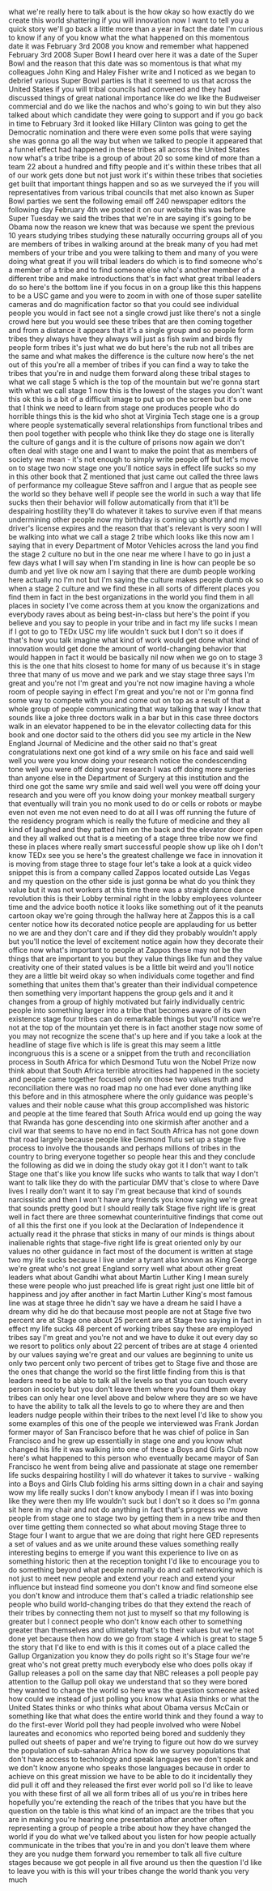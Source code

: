 
what we&#39;re really here to talk about is
the how okay so how exactly do we create
this world shattering if you will
innovation now I want to tell you a
quick story we&#39;ll go back a little more
than a year in fact the date I&#39;m curious
to know if any of you know what the what
happened on this momentous date it was
February 3rd 2008 you know and remember
what happened February 3rd 2008 Super
Bowl I heard over here it was a date of
the Super Bowl and the reason that this
date was so momentous is that what my
colleagues John King and Haley Fisher
write and I noticed as we began to
debrief various Super Bowl parties is
that it seemed to us that across the
United States if you will tribal
councils had convened and they had
discussed things of great national
importance like do we like the Budweiser
commercial and do we like the nachos and
who&#39;s going to win but they also talked
about which candidate they were going to
support and if you go back in time to
February 3rd it looked like Hillary
Clinton was going to get the Democratic
nomination and there were even some
polls that were saying she was gonna go
all the way but when we talked to people
it appeared that a funnel effect had
happened in these tribes all across the
United States now what&#39;s a tribe tribe
is a group of about 20 so some kind of
more than a team 22 about a hundred and
fifty people and it&#39;s within these
tribes that all of our work gets done
but not just work it&#39;s within these
tribes that societies get built that
important things happen and so as we
surveyed the if you will representatives
from various tribal councils that met
also known as Super Bowl parties we sent
the following email off 240 newspaper
editors the following day February 4th
we posted it on our website this was
before Super Tuesday we said the tribes
that we&#39;re in are saying it&#39;s going to
be Obama now the reason we knew that was
because we spent the previous 10 years
studying tribes studying these naturally
occurring groups all of you are members
of tribes in walking around at the break
many of you had met members of your
tribe and you were talking to them and
many of you were doing what great if you
will tribal leaders do which is to find
someone who&#39;s a member of a tribe and to
find someone else who&#39;s another member
of a different tribe and make
introductions that&#39;s in fact what great
tribal leaders do so here&#39;s the bottom
line
if you focus in on a group like this
this happens to be a USC game and you
were to zoom in with one of those super
satellite cameras and do magnification
factor so that you could see individual
people you would in fact see not a
single crowd just like there&#39;s not a
single crowd here but you would see
these tribes that are then coming
together and from a distance it appears
that it&#39;s a single group and so people
form tribes they always have they always
will
just as fish swim and birds fly people
form tribes it&#39;s just what we do but
here&#39;s the rub not all tribes are the
same and what makes the difference is
the culture now here&#39;s the net out of
this you&#39;re all a member of tribes if
you can find a way to take the tribes
that you&#39;re in and nudge them forward
along these tribal stages to what we
call stage 5 which is the top of the
mountain but we&#39;re gonna start with what
we call stage 1 now this is the lowest
of the stages you don&#39;t want this ok
this is a bit of a difficult image to
put up on the screen but it&#39;s one that I
think we need to learn from stage one
produces people who do horrible things
this is the kid who shot at Virginia
Tech stage one is a group where people
systematically several relationships
from functional tribes and then pool
together with people who think like they
do stage one is literally the culture of
gangs and it is the culture of prisons
now again we don&#39;t often deal with stage
one and I want to make the point that as
members of society we mean - it&#39;s not
enough to simply write people off but
let&#39;s move on to stage two now stage one
you&#39;ll notice says in effect life sucks
so my in this other book that Z
mentioned that just came out called the
three laws of performance my colleague
Steve saffron and I argue that as people
see the world so they behave well if
people see the world
in such a way that life sucks then their
behavior will follow automatically from
that it&#39;ll be despairing hostility
they&#39;ll do whatever it takes to survive
even if that means undermining other
people now my birthday is coming up
shortly and my driver&#39;s license expires
and the reason that that&#39;s relevant is
very soon I will be walking into what we
call a stage 2 tribe which looks like
this now am I saying that in every
Department of Motor Vehicles across the
land you find the stage 2 culture no but
in the one near me where I have to go in
just a few days what I will say when I&#39;m
standing in line is how can people be so
dumb and yet live ok now am I saying
that there are dumb people working here
actually no I&#39;m not but I&#39;m saying the
culture makes people dumb ok so when a
stage 2 culture and we find these in all
sorts of different places you find them
in fact in the best organizations in the
world you find them in all places in
society I&#39;ve come across them at you
know the organizations and everybody
raves about as being best-in-class
but here&#39;s the point if you believe and
you say to people in your tribe and in
fact my life sucks I mean if I got to go
to TEDx USC my life wouldn&#39;t suck but I
don&#39;t so it does if that&#39;s how you talk
imagine what kind of work would get done
what kind of innovation would get done
the amount of world-changing behavior
that would happen in fact it would be
basically nil now when we go on to stage
3 this is the one that hits closest to
home for many of us because it&#39;s in
stage three that many of us move and we
park and we stay stage three says I&#39;m
great and you&#39;re not I&#39;m great and
you&#39;re not now imagine having a whole
room of people saying in effect I&#39;m
great and you&#39;re not or I&#39;m gonna find
some way to compete with you and come
out on top as a result of that a whole
group of people communicating that way
talking that way I know that sounds like
a joke three doctors walk in a bar but
in this case three doctors walk in an
elevator happened to be in the elevator
collecting data for this book and one
doctor said to the others did you see my
article in the New England Journal of
Medicine
and the other said no that&#39;s great
congratulations next one got kind of a
wry smile on his face and said well well
you were you know doing your research
notice the condescending tone well you
were off doing your research I was off
doing more surgeries than anyone else in
the Department of Surgery at this
institution
and the third one got the same wry smile
and said well well you were off doing
your research and you were off you know
doing your monkey meatball surgery that
eventually will train you no monk used
to do or cells or robots or maybe even
not even me not even need to do at all I
was off running the future of the
residency program which is really the
future of medicine and they all kind of
laughed and they patted him on the back
and the elevator door open and they all
walked out that is a meeting of a stage
three tribe now we find these in places
where really smart successful people
show up like oh I don&#39;t know TEDx see
you se here&#39;s the greatest challenge we
face in innovation it is moving from
stage three to stage four let&#39;s take a
look at a quick video snippet this is
from a company called Zappos located
outside Las Vegas and my question on the
other side is just gonna be what do you
think they value but it was not workers
at this time there was a straight dance
dance revolution this is their Lobby
terminal right in the lobby
employees volunteer time and the advice
booth notice it looks like something out
of it the peanuts cartoon okay we&#39;re
going through the hallway here at Zappos
this is a call center notice how its
decorated notice people are applauding
for us better no we are and they don&#39;t
care and if they did they probably
wouldn&#39;t apply but you&#39;ll notice the
level of excitement notice again how
they decorate their office now what&#39;s
important to people at Zappos these may
not be the things that are important to
you but they value things like fun and
they value creativity one of their
stated values is be a little bit weird
and you&#39;ll notice they are a little bit
weird okay so when individuals come
together and find something that unites
them that&#39;s greater than their
individual competence then something
very important happens the group gels
and it and it changes from a group of
highly motivated but fairly individually
centric people into something larger
into a tribe that becomes aware of its
own existence stage four tribes can do
remarkable things but you&#39;ll notice
we&#39;re not at the top of the mountain yet
there is in fact another stage now some
of you may not recognize the scene
that&#39;s up here and if you take a look at
the headline of stage five which is life
is great this may seem a little
incongruous this is a scene or a snippet
from the truth and reconciliation
process in South Africa for which
Desmond Tutu won the Nobel Prize now
think about that
South Africa terrible atrocities had
happened in the society and people came
together focused only on those two
values truth and reconciliation
there was no road map no one had ever
done anything like this before and in
this atmosphere where the only guidance
was people&#39;s values and their noble
cause what this group accomplished was
historic and people at the time feared
that South Africa would end up going the
way that Rwanda has gone descending into
one skirmish after another and a civil
war that seems to have no end
in fact South Africa has not gone down
that road largely because people like
Desmond Tutu set up a stage five process
to involve the thousands and perhaps
millions of tribes in the country to
bring everyone together so
people hear this and they conclude the
following as did we in doing the study
okay got it I don&#39;t want to talk Stage
one that&#39;s like you know life sucks who
wants to talk that way I don&#39;t want to
talk like they do with the particular
DMV that&#39;s close to where Dave lives I
really don&#39;t want it to say I&#39;m great
because that kind of sounds narcissistic
and then I won&#39;t have any friends you
know saying we&#39;re great that sounds
pretty good but I should really talk
Stage five right life is great well in
fact there are three somewhat
counterintuitive findings that come out
of all this the first one if you look at
the Declaration of Independence it
actually read it
the phrase that sticks in many of our
minds is things about inalienable rights
that stage-five right life is great
oriented only by our values no other
guidance in fact most of the document is
written at stage two my life sucks
because I live under a tyrant also known
as King George we&#39;re great who&#39;s not
great
England sorry
well what about other great leaders what
about Gandhi what about Martin Luther
King I mean surely these were people who
just preached life is great right just
one little bit of happiness and joy
after another in fact Martin Luther
King&#39;s most famous line was at stage
three he didn&#39;t say we have a dream he
said I have a dream why did he do that
because most people are not at Stage
five two percent are at Stage one about
25 percent are at Stage two saying in
fact in effect my life sucks 48 percent
of working tribes say these are employed
tribes say I&#39;m great and you&#39;re not and
we have to duke it out every day so we
resort to politics only about 22 percent
of tribes are at stage 4 oriented by our
values saying we&#39;re great and our values
are beginning to unite us only two
percent only two percent of tribes get
to Stage five and those are the ones
that change the world so the first
little finding from this is that leaders
need to be able to talk all the levels
so that you can touch every person in
society but you don&#39;t leave them where
you found them okay tribes can only hear
one level above and below where they are
so we have to have the ability to talk
all the levels to go to where they are
and then leaders nudge people within
their tribes to the next level I&#39;d like
to show you some examples of this one of
the people we interviewed was Frank
Jordan former mayor of San Francisco
before that he was chief of police in
San Francisco and he grew up essentially
in stage one and you know what changed
his life it was walking into one of
these a Boys and Girls Club
now here&#39;s what happened to this person
who eventually became mayor of San
Francisco he went from being alive and
passionate at stage one remember life
sucks despairing hostility I will do
whatever it takes to survive - walking
into a Boys and Girls Club folding his
arms sitting down in a chair and saying
wow my life really sucks
I don&#39;t know anybody I mean if I was
into boxing like they were then my life
wouldn&#39;t suck but I don&#39;t so it does so
I&#39;m gonna sit here in my chair and not
do anything
in fact that&#39;s progress we move people
from stage one to stage two by getting
them in a new tribe and then over time
getting them connected so what about
moving
Stage three to Stage four I want to
argue that we are doing that right here
GED represents a set of values and as we
unite around these values something
really interesting begins to emerge if
you want this experience to live on as
something historic then at the reception
tonight I&#39;d like to encourage you to do
something beyond what people normally do
and call networking which is not just to
meet new people and extend your reach
and extend your influence but instead
find someone you don&#39;t know and find
someone else you don&#39;t know and
introduce them
that&#39;s called a triadic relationship see
people who build world-changing tribes
do that they extend the reach of their
tribes by connecting them not just to
myself so that my following is greater
but I connect people who don&#39;t know each
other to something greater than
themselves and ultimately that&#39;s to
their values but we&#39;re not done yet
because then how do we go from stage 4
which is great to stage 5 the story that
I&#39;d like to end with is this it comes
out of a place called the Gallup
Organization you know they do polls
right so it&#39;s Stage four we&#39;re great
who&#39;s not great pretty much everybody
else who does polls okay if Gallup
releases a poll on the same day that NBC
releases a poll people pay attention to
the Gallup poll okay we understand that
so they were bored they wanted to change
the world so here was the question
someone asked how could we instead of
just polling you know what Asia thinks
or what the United States thinks or who
thinks what about Obama versus McCain or
something like that
what does the entire world think and
they found a way to do the first-ever
World poll they had people involved who
were Nobel laureates and economics who
reported being bored and suddenly they
pulled out sheets of paper and we&#39;re
trying to figure out how do we survey
the population of sub-saharan Africa how
do we survey populations that don&#39;t have
access to technology and speak languages
we don&#39;t speak and we don&#39;t know anyone
who speaks those languages because in
order to achieve on this great mission
we have to be able to do it incidentally
they did pull it off and they released
the first ever world poll so I&#39;d like to
leave you with these
first of all we all form tribes all of
us you&#39;re in tribes here hopefully
you&#39;re extending the reach of the tribes
that you have but the question on the
table is this what kind of an impact are
the tribes that you are in making you&#39;re
hearing one presentation after another
often representing a group of people a
tribe about how they have changed the
world
if you do what we&#39;ve talked about you
listen for how people actually
communicate in the tribes that you&#39;re in
and you don&#39;t leave them where they are
you nudge them forward you remember to
talk all five culture stages because we
got people in all five around us then
the question I&#39;d like to leave you with
is this will your tribes change the
world thank you very much
